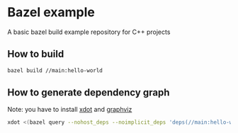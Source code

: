 # Bazel example

A basic bazel build example repository for C++ projects

## How to build

```bash
bazel build //main:hello-world
```

## How to generate dependency graph

Note: you have to install [xdot](https://github.com/jrfonseca/xdot.py) and [graphviz](https://www.graphviz.org/)

```bash
xdot <(bazel query --nohost_deps --noimplicit_deps 'deps(//main:hello-world)' --output graph)
```
